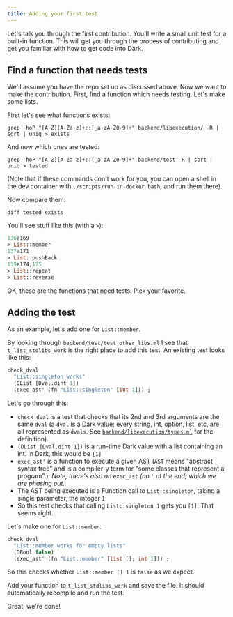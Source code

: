 ```yaml
---
title: Adding your first test
---
```


Let's talk you through the first contribution. You'll write a small unit test
for a built-in function. This will get you through the process of contributing
and get you familiar with how to get code into Dark.

## Find a function that needs tests

We'll assume you have the repo set up as discussed above. Now we want to make
the contribution. First, find a function which needs testing. Let's make some
lists.

First let's see what functions exists:

`grep -hoP "[A-Z][A-Za-z]+::[_a-zA-Z0-9]+" backend/libexecution/ -R | sort | uniq > exists`

And now which ones are tested:

`grep -hoP "[A-Z][A-Za-z]+::[_a-zA-Z0-9]+" backend/test -R | sort | uniq > tested`

(Note that if these commands don't work for you, you can open a shell in the dev container with `./scripts/run-in-docker bash`, and run them there).

Now compare them:

`diff tested exists`

You'll see stuff like this (with a `>`):

```ocaml
136a169
> List::member
137a171
> List::pushBack
139a174,175
> List::repeat
> List::reverse
```

OK, these are the functions that need tests. Pick your favorite.

## Adding the test

As an example, let's add one for `List::member`.

By looking through `backend/test/test_other_libs.ml` I see that `t_list_stdlibs_work` is the right place to add this test. An existing test looks like this:

```ocaml
check_dval
  "List::singleton works"
  (DList [Dval.dint 1])
  (exec_ast' (fn "List::singleton" [int 1])) ;
```

Let's go through this:

- `check_dval` is a test that checks that its 2nd and 3rd arguments are the
  same `dval` (a `dval` is a Dark value; every string, int, option, list, etc,
  are all represented as `dvals`. See
  [`backend/libexecution/types.ml`](https://github.com/darklang/dark/blob/main/backend/libexecution/types.ml)
  for the definition).
- `(DList [Dval.dint 1])` is a run-time Dark value with a list containing an
  int. In Dark, this would be `[1]`
- `exec_ast'` is a function to execute a given AST (`AST` means "abstract
  syntax tree" and is a compiler-y term for "some classes that represent a
  program".). *Note, there's also an `exec_ast` (no `'` at the end) which we
  are phasing out.*
- The AST being executed is a Function call to `List::singleton`, taking a
  single parameter, the integer `1`
- So this test checks that calling `List::singleton 1` gets you `[1]`. That
  seems right.

Let's make one for `List::member`:

```ocaml
check_dval
  "List::member works for empty lists"
  (DBool false)
  (exec_ast' (fn "List::member" [list []; int 1])) ;
```

So this checks whether `List::member [] 1` is `false` as we expect.

Add your function to `t_list_stdlibs_work` and save the file. It should
automatically recompile and run the test.

Great, we're done!


